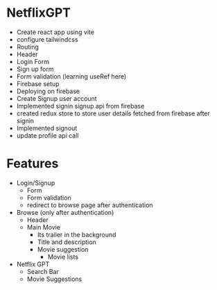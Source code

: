 # NetflixGPT
- Create react app using vite
- configure tailwindcss
- Routing
- Header
- Login Form
- Sign up form
- Form validation (learning useRef here)
- Firebase setup
- Deploying on firebase
- Create Signup user account
- Implemented signin signup api from firebase
- created redux store to store user details fetched from firebase after signin
- Implemented signout
- update profile api call



# Features
- Login/Signup
    - Form 
    - Form validation
    - redirect to browse page after authentication
- Browse (only after authentication)
    - Header
    - Main Movie
        - Its trailer in the background
        - Title and description
        - Movie suggestion
            - Movie lists
- Netflix GPT
    - Search Bar
    - Movie Suggestions
